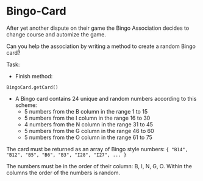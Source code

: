 # Bingo-Card
After yet another dispute on their game the Bingo Association decides to change course and automize the game.

Can you help the association by writing a method to create a random Bingo card?

Task:

- Finish method:

``
BingoCard.getCard()
``

- A Bingo card contains 24 unique and random numbers according to this scheme:
    -  5 numbers from the B column in the range 1 to 15
    - 5 numbers from the I column in the range 16 to 30
    - 4 numbers from the N column in the range 31 to 45
    - 5 numbers from the G column in the range 46 to 60
    - 5 numbers from the O column in the range 61 to 75

The card must be returned as an array of Bingo style numbers:
``
{ "B14", "B12", "B5", "B6", "B3", "I28", "I27", ... }
``

The numbers must be in the order of their column: B, I, N, G, O. Within the columns the order of the numbers is random.